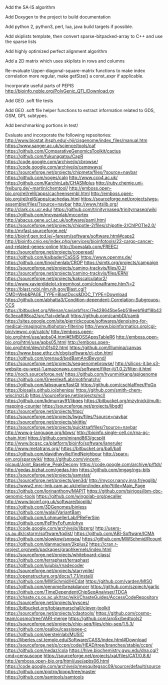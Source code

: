 Add the SA-IS algorithm

Add Doxygen to the project to build documentation

Add python 2, python3, perl, lua, java build targets if possible.

Add skiplists template, then convert sparse-bitpacked-array to C++ and use the sparse lists

Add highly optimized perfect alignment algorithm

Add a 2D matrix which uses skiplists in rows and columns

Re-evaluate Upper-diagonal-square-matrix functions to make index
correlation more regular, make getSize()  a const_expr if applicable.

Incorporate useful parts of PEPIS
  <http://bioinfo.noble.org/PolyGenic_QTL/Download.gy>

Add GEO .soft file tests

Add GEO .soft file helper functions to extract information related to GDS, GSM,
GPL subtypes.

Add benchmarking portions in test/

Evaluate and incorporate the following repsoitories:
<http://www.biostat.jhsph.edu/~hji/cisgenome/index_files/manual.htm>
<https://www.sanger.ac.uk/science/tools/caf>
<https://github.com/ComparativeGenomicsToolkit/cactus>
<https://github.com/fukunagatsu/CapR>
<https://code.google.com/archive/p/cbrowse/>
<https://code.google.com/archive/p/campways/>
<https://sourceforge.net/projects/chipmeta/files/?source=navbar>
<https://github.com/voges/calq>
<http://www.ccp4.ac.uk/>
<https://github.com/KarchinLab/CHASMplus>
<http://ruby.chemie.uni-freiburg.de/~martin/chemtool/>
<http://emboss.open-bio.org/rel/rel6/apps/cacheensembl.html>
<http://emboss.open-bio.org/rel/rel6/apps/cachedas.html>
<https://sourceforge.net/projects/wgs-assembler/files/?source=navbar>
<http://www.htslib.org/>
<http://clark.cs.ucr.edu/>
<https://github.com/trinityrnaseq/trinityrnaseq/wiki>
<https://github.com/mcveanlab/mccortex>
<http://abacus.gene.ucl.ac.uk/software/paml.html>
<https://sourceforge.net/projects/chipotle-2/files/chipotle-2/ChIPOTle2.0/>
<http://mrfast.sourceforge.net/>
<http://bioinf.gen.tcd.ie/~faresm/software/software.html#caps2>
<http://bioinfo.cnio.es/index.php/services/bioinfotools/22-cargo-cancer-and-related-genes-online>
<http://boevalab.com/FREEC/>
<https://sourceforge.net/projects/coperead/>
<https://github.com/kaibader/CaSSiS>
<https://www.openms.de/>
<https://github.com/tingchenlab/CROP>
<https://simtk.org/projects/campaign>
<https://sourceforge.net/projects/camino-trackvis/files/0.2/>
<https://sourceforge.net/projects/camino-trackvis/files/ERN/>
<https://sourceforge.net/projects/kakscalculator2/>
<http://www.xavierdidelot.xtreemhost.com/clonalframe.htm?i=2>
<https://blast.ncbi.nlm.nih.gov/Blast.cgi?CMD=Web&PAGE_TYPE=BlastDocs&DOC_TYPE=Download>
<https://github.com/abhatta3/Condition-dependent-Correlation-Subgroups-CCS>
<https://bitbucket.org/Wenan/caviarbf/src/7e428645be5eb518eebf8df18b436c3eca898ca2/src/?at=default>
<https://github.com/cambDI/camb>
<https://sites.google.com/site/pierrickcoupe/softwares/denoising-for-medical-imaging/multiphoton-filtering>
<http://www.bioinformatics.org/cgi-bin/viewvc.cgi/catch/>
<http://emboss.open-bio.org/html/use/apbs04.html#EMBOSSAppsTableR6>
<http://emboss.open-bio.org/html/use/apbs05.html>
<http://emboss.open-bio.org/html/dev/ch01s02.html>
<https://github.com/Illumina/canvas>
<https://www.bsse.ethz.ch/cbg/software/ct-cbn.html>
<https://github.com/grenaud/bedBamAndBeyond/>
<https://sourceforge.net/projects/seqgenomebrowse/>
<http://silicos-it.be.s3-website-eu-west-1.amazonaws.com/software/filter-it/1.0.2/filter-it.html>
<http://noch.sourceforge.net/>
<https://github.com/hyunminkang/apigenome>
<https://github.com/GreenleafLab/motifmatchr/>
<https://github.com/labsquare/fastQt>
<https://github.com/cschlaffner/PoGo>
<https://biosails.github.io/pheniqs/>
<https://github.com/smith-chem-wisc/mzLib>
<https://sourceforge.net/projects/ncl/>
<https://github.com/kdmurray91/libqes>
<https://bitbucket.org/mzytnicki/multi-mapping-counter>
<https://sourceforge.net/projects/libgdf/>
<https://sourceforge.net/projects/htqc/>
<https://sourceforge.net/projects/lwgv/files/?source=navbar>
<https://sourceforge.net/projects/skittle/>
<https://sourceforge.net/projects/quicktsaf/files/?source=navbar>
<http://www.g-language.org/kbws/>
<http://bioinfo.single-cell.cn/rna-qc-chain.html>
<https://github.com/mirand863/gcsplit>
<http://www.bcgsc.ca/platform/bioinfo/software/laneruler>
<http://www.metatrans.org/>
<https://bitbucket.org/ball/ball>
<https://github.com/davidhwyllie/findNeighbour>
<http://sparx-em.org/sparxwiki/>
<https://github.com/vincent-picaud/Joint_Baseline_PeakDeconv>
<https://code.google.com/archive/p/ftdr/>
<http://gedas.bizhat.com/gedas.htm>
<https://github.com/imgag/ngs-bits>
<https://sourceforge.net/projects/samstat/>
<https://sourceforge.net/projects/gen3d/>
<http://mycor.nancy.inra.fr/egglib/>
<https://www2.mrc-lmb.cam.ac.uk/relion/index.php?title=Main_Page>
<https://github.com/lorinanthony/MAPIT>
<https://github.com/tsirigos/ibm-cbc-genomic-tools>
<https://github.com/wingolab-org/pecaller>
<http://www.bioinf.org.uk/software/bioplib/>
<https://github.com/3DGenomes/binless>
<https://github.com/walaj/VariantBam>
<https://github.com/LohmuellerLab/PReFerSim>
<https://github.com/FePhyFoFum/phyx>
<https://code.google.com/archive/p/libzerg/>
<http://users-cs.au.dk/cstorm/software/tqdist/>
<https://github.com/ABI-Software/ICMA>
<https://github.com/slowkow/snpsea/>
<https://github.com/MWSchmid/Rcount>
<https://github.com/danmaclean/2kplus2>
<https://cran.r-project.org/web/packages/graphkernels/index.html>
<https://sourceforge.net/projects/whiteboard-class/>
<https://github.com/terraphast/terraphast>
<https://github.com/jujubix/rnadecoder>
<https://sourceforge.net/projects/starrynite/>
<https://openstructure.org/docs/1.7.1/install/>
<https://github.com/MWSchmid/HiCdat>
<https://github.com/yarden/MISO>
<https://github.com/genome/breakdancer>
<https://github.com/szpiech/garlic>
<https://github.com/TimeDependentChipSeqAnalyser/TDCA>
<https://chaste.cs.ox.ac.uk/trac/wiki/ChasteGuides/AccessCodeRepository>
<https://sourceforge.net/projects/pysces/>
<https://bitbucket.org/tobiasmarschall/clever-toolkit>
<https://sourceforge.net/projects/cdaotools/>
<https://github.com/cosmo-team/cosmo/tree/VARI-merge>
<https://github.com/arq5x/bedtools2>
<https://sourceforge.net/projects/chip-seq/files/chip-seq/1.5.3/>
<https://github.com/osallou/cassiopee-c>
<https://github.com/gersteinlab/MUSIC>
<https://liberles.cst.temple.edu/Software/CASS/index.html#Download>
<https://sourceforge.net/p/ccpn/code/HEAD/tree/branches/stable/ccpn/>
<https://github.com/nedaz/cola>
<https://hive.biochemistry.gwu.edu/dna.cgi?cmd=censuscope>
<https://sourceforge.net/projects/xat/files/CAT/0.8.6/>
<http://emboss.open-bio.org/html/use/apbs06.html>
<https://code.google.com/archive/p/mesquitegsoc09/source/default/source>
<https://github.com/pjotrp/biopp/tree/master>
<https://github.com/samtools/samtools>
